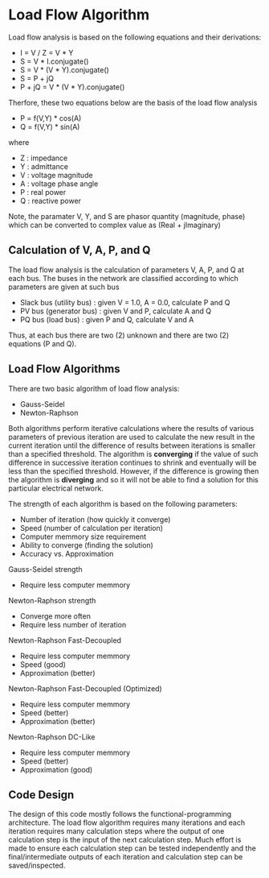 ﻿# Load Flow Algorithm

Load flow analysis is based on the following equations and their derivations:

- I = V / Z = V * Y
- S = V * I.conjugate()
- S = V * (V * Y).conjugate()
- S = P + jQ
- P + jQ = V * (V * Y).conjugate()

Therfore, these two equations below are the basis of the load flow analysis 

- P = f(V,Y) * cos(A)
- Q = f(V,Y) * sin(A)

where

- Z : impedance
- Y : admittance
- V : voltage magnitude
- A : voltage phase angle
- P : real power
- Q : reactive power

Note, the paramater V, Y, and S are phasor quantity (magnitude, phase) which can be converted to complex value as (Real + jImaginary)

## Calculation of V, A, P, and Q

The load flow analysis is the calculation of parameters V, A, P, and Q at each bus. The buses in the network are classified according to which parameters are given at such bus

- Slack bus (utility bus) : given V = 1.0, A = 0.0, calculate P and Q
- PV bus (generator bus) : given V and P, calculate A and Q
- PQ bus (load bus) : given P and Q, calculate V and A

Thus, at each bus there are two (2) unknown and there are two (2) equations (P and Q).

## Load Flow Algorithms

There are two basic algorithm of load flow analysis:

- Gauss-Seidel
- Newton-Raphson

Both algorithms perform iterative calculations where the results of various parameters of previous iteration are used to calculate the new result in the current iteration until the difference of results between iterations is smaller than a specified threshold. The algorithm is **converging** if the value of such difference in successive iteration continues to shrink and eventually will be less than the specified threshold. However, if the difference is growing then the algorithm is **diverging** and so it will not be able to find a solution for this particular electrical network.

The strength of each algorithm is based on the following parameters:

- Number of iteration (how quickly it converge)
- Speed (number of calculation per iteration)
- Computer memmory size requirement
- Ability to converge (finding the solution)
- Accuracy vs. Approximation

Gauss-Seidel strength
- Require less computer memmory

Newton-Raphson strength
- Converge more often
- Require less number of iteration

Newton-Raphson Fast-Decoupled
- Require less computer memmory
- Speed (good)
- Approximation (better)

Newton-Raphson Fast-Decoupled (Optimized)
- Require less computer memmory
- Speed (better)
- Approximation (better)

Newton-Raphson DC-Like
- Require less computer memmory
- Speed (better)
- Approximation (good)

## Code Design

The design of this code mostly follows the functional-programming architecture. The load flow algorithm requires many iterations and each iteration requires many calculation steps where the output of one calculation step is the input of the next calculation step. Much effort is made to ensure each calculation step can be tested independently and the final/intermediate outputs of each iteration and calculation step can be saved/inspected.